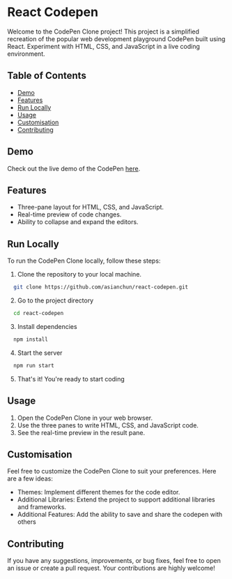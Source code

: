 # React Codepen

Welcome to the CodePen Clone project! This project is a simplified recreation of the popular web development playground CodePen built using React. Experiment with HTML, CSS, and JavaScript in a live coding environment.

## Table of Contents

- [Demo](#demo)
- [Features](#features)
- [Run Locally](#run-locally)
- [Usage](#usage)
- [Customisation](#customisation)
- [Contributing](#contributing)

## Demo

Check out the live demo of the CodePen [here](https://yellow-lake-6207.on.fleek.co/).

## Features

- Three-pane layout for HTML, CSS, and JavaScript.
- Real-time preview of code changes.
- Ability to collapse and expand the editors.
  
## Run Locally

To run the CodePen Clone locally, follow these steps:

1. Clone the repository to your local machine.

```bash
  git clone https://github.com/asianchun/react-codepen.git
```

2. Go to the project directory

```bash
  cd react-codepen
```

3. Install dependencies

```bash
  npm install
```

4. Start the server

```bash
  npm run start
```

5. That's it! You're ready to start coding

## Usage

1. Open the CodePen Clone in your web browser.
2. Use the three panes to write HTML, CSS, and JavaScript code.
3. See the real-time preview in the result pane.

## Customisation

Feel free to customize the CodePen Clone to suit your preferences. Here are a few ideas:

- Themes: Implement different themes for the code editor.
- Additional Libraries: Extend the project to support additional libraries and frameworks.
- Additional Features: Add the ability to save and share the codepen with others 

## Contributing

If you have any suggestions, improvements, or bug fixes, feel free to open an issue or create a pull request. Your contributions are highly welcome!

